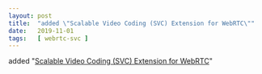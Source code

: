 ```yaml
---
layout: post
title:  "added \"Scalable Video Coding (SVC) Extension for WebRTC\""
date:   2019-11-01
tags:   [ webrtc-svc ]
---
```


added "[Scalable Video Coding (SVC) Extension for WebRTC](/spec/webrtc-svc)"

